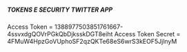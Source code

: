 ##### TOKENS E SECURITY TWITTER APP #####


Access Token = 1388977503851761667-4ssvxdgQOVrPGkQbDjksskDGT8eiht
Access Token Secret = 4FMuW4HpzGoVUphoSF2qzQKTe68eS6wrS3kEOF5JjlnyM